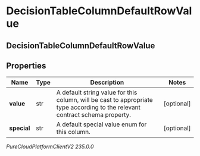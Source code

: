 # DecisionTableColumnDefaultRowValue

## DecisionTableColumnDefaultRowValue

## Properties

|Name | Type | Description | Notes|
|------------ | ------------- | ------------- | -------------|
| **value** | str | A default string value for this column, will be cast to appropriate type according to the relevant contract schema property. | [optional] |
| **special** | str | A default special value enum for this column. | [optional] |



_PureCloudPlatformClientV2 235.0.0_
